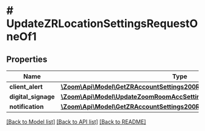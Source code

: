 # # UpdateZRLocationSettingsRequestOneOf1

## Properties

Name | Type | Description | Notes
------------ | ------------- | ------------- | -------------
**client_alert** | [**\Zoom\Api\Model\GetZRAccountSettings200ResponseOneOf1ClientAlert**](GetZRAccountSettings200ResponseOneOf1ClientAlert.md) |  | [optional]
**digital_signage** | [**\Zoom\Api\Model\UpdateZoomRoomAccSettingsRequestOneOf1DigitalSignage**](UpdateZoomRoomAccSettingsRequestOneOf1DigitalSignage.md) |  | [optional]
**notification** | [**\Zoom\Api\Model\GetZRAccountSettings200ResponseOneOf1Notification**](GetZRAccountSettings200ResponseOneOf1Notification.md) |  | [optional]

[[Back to Model list]](../../README.md#models) [[Back to API list]](../../README.md#endpoints) [[Back to README]](../../README.md)
